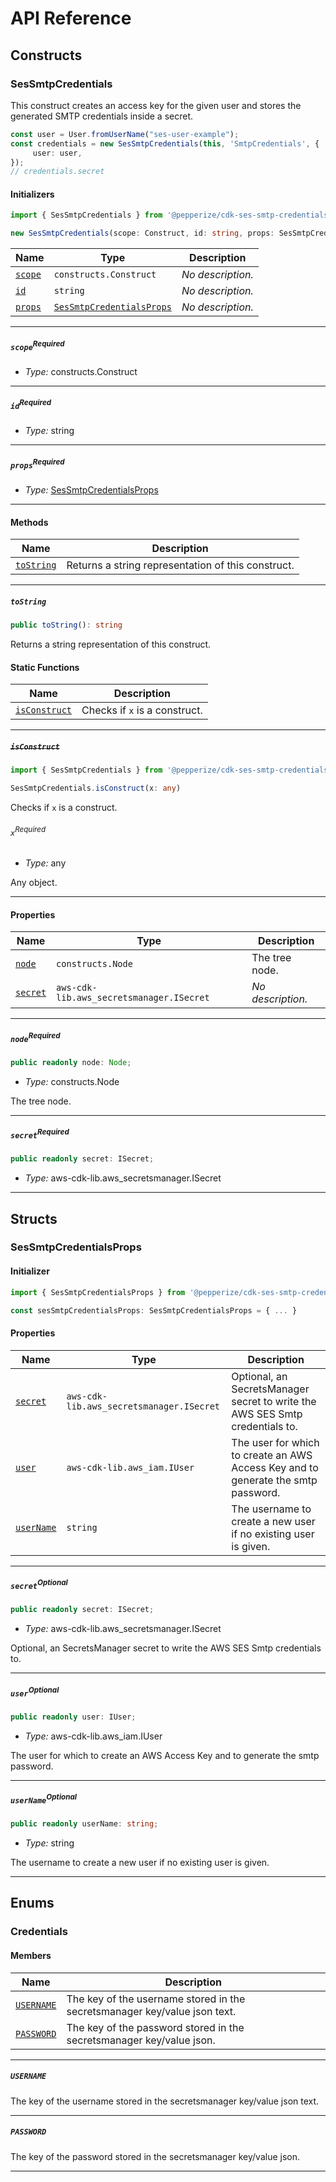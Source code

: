 # API Reference <a name="API Reference" id="api-reference"></a>

## Constructs <a name="Constructs" id="Constructs"></a>

### SesSmtpCredentials <a name="SesSmtpCredentials" id="@pepperize/cdk-ses-smtp-credentials.SesSmtpCredentials"></a>

This construct creates an access key for the given user and stores the generated SMTP credentials inside a secret.

```typescript
const user = User.fromUserName("ses-user-example");
const credentials = new SesSmtpCredentials(this, 'SmtpCredentials', {
     user: user,
});
// credentials.secret
```

#### Initializers <a name="Initializers" id="@pepperize/cdk-ses-smtp-credentials.SesSmtpCredentials.Initializer"></a>

```typescript
import { SesSmtpCredentials } from '@pepperize/cdk-ses-smtp-credentials'

new SesSmtpCredentials(scope: Construct, id: string, props: SesSmtpCredentialsProps)
```

| **Name** | **Type** | **Description** |
| --- | --- | --- |
| <code><a href="#@pepperize/cdk-ses-smtp-credentials.SesSmtpCredentials.Initializer.parameter.scope">scope</a></code> | <code>constructs.Construct</code> | *No description.* |
| <code><a href="#@pepperize/cdk-ses-smtp-credentials.SesSmtpCredentials.Initializer.parameter.id">id</a></code> | <code>string</code> | *No description.* |
| <code><a href="#@pepperize/cdk-ses-smtp-credentials.SesSmtpCredentials.Initializer.parameter.props">props</a></code> | <code><a href="#@pepperize/cdk-ses-smtp-credentials.SesSmtpCredentialsProps">SesSmtpCredentialsProps</a></code> | *No description.* |

---

##### `scope`<sup>Required</sup> <a name="scope" id="@pepperize/cdk-ses-smtp-credentials.SesSmtpCredentials.Initializer.parameter.scope"></a>

- *Type:* constructs.Construct

---

##### `id`<sup>Required</sup> <a name="id" id="@pepperize/cdk-ses-smtp-credentials.SesSmtpCredentials.Initializer.parameter.id"></a>

- *Type:* string

---

##### `props`<sup>Required</sup> <a name="props" id="@pepperize/cdk-ses-smtp-credentials.SesSmtpCredentials.Initializer.parameter.props"></a>

- *Type:* <a href="#@pepperize/cdk-ses-smtp-credentials.SesSmtpCredentialsProps">SesSmtpCredentialsProps</a>

---

#### Methods <a name="Methods" id="Methods"></a>

| **Name** | **Description** |
| --- | --- |
| <code><a href="#@pepperize/cdk-ses-smtp-credentials.SesSmtpCredentials.toString">toString</a></code> | Returns a string representation of this construct. |

---

##### `toString` <a name="toString" id="@pepperize/cdk-ses-smtp-credentials.SesSmtpCredentials.toString"></a>

```typescript
public toString(): string
```

Returns a string representation of this construct.

#### Static Functions <a name="Static Functions" id="Static Functions"></a>

| **Name** | **Description** |
| --- | --- |
| <code><a href="#@pepperize/cdk-ses-smtp-credentials.SesSmtpCredentials.isConstruct">isConstruct</a></code> | Checks if `x` is a construct. |

---

##### ~~`isConstruct`~~ <a name="isConstruct" id="@pepperize/cdk-ses-smtp-credentials.SesSmtpCredentials.isConstruct"></a>

```typescript
import { SesSmtpCredentials } from '@pepperize/cdk-ses-smtp-credentials'

SesSmtpCredentials.isConstruct(x: any)
```

Checks if `x` is a construct.

###### `x`<sup>Required</sup> <a name="x" id="@pepperize/cdk-ses-smtp-credentials.SesSmtpCredentials.isConstruct.parameter.x"></a>

- *Type:* any

Any object.

---

#### Properties <a name="Properties" id="Properties"></a>

| **Name** | **Type** | **Description** |
| --- | --- | --- |
| <code><a href="#@pepperize/cdk-ses-smtp-credentials.SesSmtpCredentials.property.node">node</a></code> | <code>constructs.Node</code> | The tree node. |
| <code><a href="#@pepperize/cdk-ses-smtp-credentials.SesSmtpCredentials.property.secret">secret</a></code> | <code>aws-cdk-lib.aws_secretsmanager.ISecret</code> | *No description.* |

---

##### `node`<sup>Required</sup> <a name="node" id="@pepperize/cdk-ses-smtp-credentials.SesSmtpCredentials.property.node"></a>

```typescript
public readonly node: Node;
```

- *Type:* constructs.Node

The tree node.

---

##### `secret`<sup>Required</sup> <a name="secret" id="@pepperize/cdk-ses-smtp-credentials.SesSmtpCredentials.property.secret"></a>

```typescript
public readonly secret: ISecret;
```

- *Type:* aws-cdk-lib.aws_secretsmanager.ISecret

---


## Structs <a name="Structs" id="Structs"></a>

### SesSmtpCredentialsProps <a name="SesSmtpCredentialsProps" id="@pepperize/cdk-ses-smtp-credentials.SesSmtpCredentialsProps"></a>

#### Initializer <a name="Initializer" id="@pepperize/cdk-ses-smtp-credentials.SesSmtpCredentialsProps.Initializer"></a>

```typescript
import { SesSmtpCredentialsProps } from '@pepperize/cdk-ses-smtp-credentials'

const sesSmtpCredentialsProps: SesSmtpCredentialsProps = { ... }
```

#### Properties <a name="Properties" id="Properties"></a>

| **Name** | **Type** | **Description** |
| --- | --- | --- |
| <code><a href="#@pepperize/cdk-ses-smtp-credentials.SesSmtpCredentialsProps.property.secret">secret</a></code> | <code>aws-cdk-lib.aws_secretsmanager.ISecret</code> | Optional, an SecretsManager secret to write the AWS SES Smtp credentials to. |
| <code><a href="#@pepperize/cdk-ses-smtp-credentials.SesSmtpCredentialsProps.property.user">user</a></code> | <code>aws-cdk-lib.aws_iam.IUser</code> | The user for which to create an AWS Access Key and to generate the smtp password. |
| <code><a href="#@pepperize/cdk-ses-smtp-credentials.SesSmtpCredentialsProps.property.userName">userName</a></code> | <code>string</code> | The username to create a new user if no existing user is given. |

---

##### `secret`<sup>Optional</sup> <a name="secret" id="@pepperize/cdk-ses-smtp-credentials.SesSmtpCredentialsProps.property.secret"></a>

```typescript
public readonly secret: ISecret;
```

- *Type:* aws-cdk-lib.aws_secretsmanager.ISecret

Optional, an SecretsManager secret to write the AWS SES Smtp credentials to.

---

##### `user`<sup>Optional</sup> <a name="user" id="@pepperize/cdk-ses-smtp-credentials.SesSmtpCredentialsProps.property.user"></a>

```typescript
public readonly user: IUser;
```

- *Type:* aws-cdk-lib.aws_iam.IUser

The user for which to create an AWS Access Key and to generate the smtp password.

---

##### `userName`<sup>Optional</sup> <a name="userName" id="@pepperize/cdk-ses-smtp-credentials.SesSmtpCredentialsProps.property.userName"></a>

```typescript
public readonly userName: string;
```

- *Type:* string

The username to create a new user if no existing user is given.

---



## Enums <a name="Enums" id="Enums"></a>

### Credentials <a name="Credentials" id="@pepperize/cdk-ses-smtp-credentials.Credentials"></a>

#### Members <a name="Members" id="Members"></a>

| **Name** | **Description** |
| --- | --- |
| <code><a href="#@pepperize/cdk-ses-smtp-credentials.Credentials.USERNAME">USERNAME</a></code> | The key of the username stored in the secretsmanager key/value json text. |
| <code><a href="#@pepperize/cdk-ses-smtp-credentials.Credentials.PASSWORD">PASSWORD</a></code> | The key of the password stored in the secretsmanager key/value json. |

---

##### `USERNAME` <a name="USERNAME" id="@pepperize/cdk-ses-smtp-credentials.Credentials.USERNAME"></a>

The key of the username stored in the secretsmanager key/value json text.

---


##### `PASSWORD` <a name="PASSWORD" id="@pepperize/cdk-ses-smtp-credentials.Credentials.PASSWORD"></a>

The key of the password stored in the secretsmanager key/value json.

---

